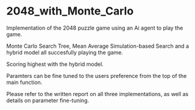 # 2048_with_Monte_Carlo
Implementation of the 2048 puzzle game using an Ai agent to play the game. 

Monte Carlo Search Tree, Mean Average Simulation-based Search and a hybrid model all succesfully playing the game. 

Scoring highest with the hybrid model.

Paramters can be fine tuned to the users preference from the top of the main function. 

Please refer to the written report on all three implementations, as well as details on parameter fine-tuning. 
